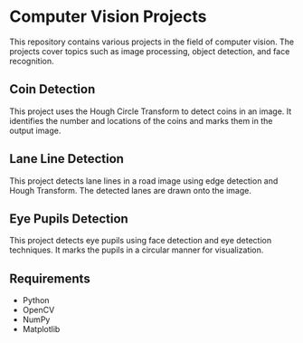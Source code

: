# Computer Vision Projects
This repository contains various projects in the field of computer vision. The projects cover topics such as image processing, object detection, and face recognition.

## Coin Detection
This project uses the Hough Circle Transform to detect coins in an image. It identifies the number and locations of the coins and marks them in the output image.

## Lane Line Detection
This project detects lane lines in a road image using edge detection and Hough Transform. The detected lanes are drawn onto the image.

## Eye Pupils Detection
This project detects eye pupils using face detection and eye detection techniques. It marks the pupils in a circular manner for visualization.


## Requirements
- Python
- OpenCV
- NumPy
- Matplotlib 
